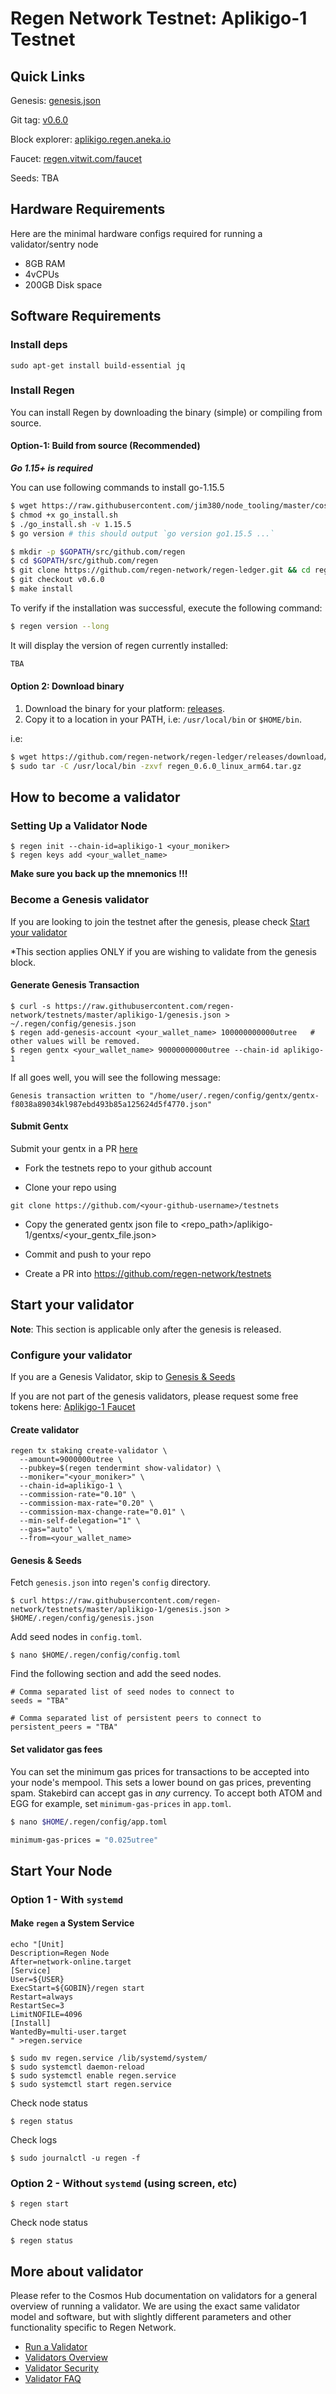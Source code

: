 # Regen Network Testnet: Aplikigo-1 Testnet

## Quick Links
Genesis: [genesis.json](https://raw.githubusercontent.com/regen-network/testnets/master/aplikigo-1/genesis.json)

Git tag: [v0.6.0](https://github.com/regen-network/regen-ledger/releases/tag/v0.6.0)

Block explorer: [aplikigo.regen.aneka.io](https://aplikigo.regen.aneka.io)

Faucet: [regen.vitwit.com/faucet](https://regen.vitwit.com/faucet)

Seeds: TBA

## Hardware Requirements
Here are the minimal hardware configs required for running a validator/sentry node
 - 8GB RAM
 - 4vCPUs
 - 200GB Disk space

## Software Requirements

### Install deps
```
sudo apt-get install build-essential jq
```

### Install Regen
You can install Regen by downloading the binary (simple) or compiling from source.

#### Option-1: Build from source (Recommended)

***Go 1.15+ is required***

You can use following commands to install go-1.15.5
```sh
$ wget https://raw.githubusercontent.com/jim380/node_tooling/master/cosmos/scripts/go_install.sh
$ chmod +x go_install.sh
$ ./go_install.sh -v 1.15.5
$ go version # this should output `go version go1.15.5 ...`
```

```sh
$ mkdir -p $GOPATH/src/github.com/regen
$ cd $GOPATH/src/github.com/regen
$ git clone https://github.com/regen-network/regen-ledger.git && cd regen-ledger
$ git checkout v0.6.0
$ make install
```

To verify if the installation was successful, execute the following command:
```sh
$ regen version --long
```

It will display the version of regen currently installed:
```sh
TBA
```

#### Option 2: Download binary

1. Download the binary for your platform: [releases](https://github.com/regen-network/regen-ledger/releases/tag/v0.6.0).
2. Copy it to a location in your PATH, i.e: `/usr/local/bin` or `$HOME/bin`.

i.e:
```sh
$ wget https://github.com/regen-network/regen-ledger/releases/download/v0.6.0/regen_0.6.0_linux_arm64.tar.gz
$ sudo tar -C /usr/local/bin -zxvf regen_0.6.0_linux_arm64.tar.gz
```

## How to become a validator

### Setting Up a Validator Node
```
$ regen init --chain-id=aplikigo-1 <your_moniker>
$ regen keys add <your_wallet_name>
```
**Make sure you back up the mnemonics !!!**

### Become a Genesis validator

If you are looking to join the testnet after the genesis, please check [Start your validator](#start-your-validator)

*This section applies ONLY if you are wishing to validate from the genesis block.

#### Generate Genesis Transaction 
```
$ curl -s https://raw.githubusercontent.com/regen-network/testnets/master/aplikigo-1/genesis.json > ~/.regen/config/genesis.json
$ regen add-genesis-account <your_wallet_name> 100000000000utree   # other values will be removed.
$ regen gentx <your_wallet_name> 90000000000utree --chain-id aplikigo-1
```
If all goes well, you will see the following message:
```
Genesis transaction written to "/home/user/.regen/config/gentx/gentx-f8038a89034kl987ebd493b85a125624d5f4770.json"
```
#### Submit Gentx
Submit your gentx in a PR [here](https://github.com/regen-network/testnets)

- Fork the testnets repo to your github account 

- Clone your repo using

```
git clone https://github.com/<your-github-username>/testnets
```

- Copy the generated gentx json file to <repo_path>/aplikigo-1/gentxs/<your_gentx_file.json>

- Commit and push to your repo
- Create a PR into https://github.com/regen-network/testnets


## Start your validator

**Note**: This section is applicable only after the genesis is released.

### Configure your validator

If you are a Genesis Validator, skip to [Genesis & Seeds](#genesis--seeds)

If you are not part of the genesis validators, please request some free tokens here: [Aplikigo-1 Faucet](https://regen.vitwit.com/faucet)

#### Create validator
```
regen tx staking create-validator \
  --amount=9000000utree \
  --pubkey=$(regen tendermint show-validator) \
  --moniker="<your_moniker>" \
  --chain-id=aplikigo-1 \
  --commission-rate="0.10" \
  --commission-max-rate="0.20" \
  --commission-max-change-rate="0.01" \
  --min-self-delegation="1" \
  --gas="auto" \
  --from=<your_wallet_name>
```

#### Genesis & Seeds
Fetch `genesis.json` into `regen`'s `config` directory.
```
$ curl https://raw.githubusercontent.com/regen-network/testnets/master/aplikigo-1/genesis.json > $HOME/.regen/config/genesis.json
```

Add seed nodes in `config.toml`.
```
$ nano $HOME/.regen/config/config.toml
```
Find the following section and add the seed nodes.
```
# Comma separated list of seed nodes to connect to
seeds = "TBA"
```
```
# Comma separated list of persistent peers to connect to
persistent_peers = "TBA"
```

#### Set validator gas fees

You can set the minimum gas prices for transactions to be accepted into your node's mempool. This sets a lower bound on gas prices, preventing spam. Stakebird can accept gas in *any* currency. To accept both ATOM and EGG for example, set `minimum-gas-prices` in `app.toml`.

```sh
$ nano $HOME/.regen/config/app.toml
```

```sh
minimum-gas-prices = "0.025utree"
```

## Start Your Node

### **Option 1** - With `systemd`

#### Make `regen` a System Service

```
echo "[Unit]
Description=Regen Node
After=network-online.target
[Service]
User=${USER}
ExecStart=${GOBIN}/regen start
Restart=always
RestartSec=3
LimitNOFILE=4096
[Install]
WantedBy=multi-user.target
" >regen.service
```

```
$ sudo mv regen.service /lib/systemd/system/
$ sudo systemctl daemon-reload
$ sudo systemctl enable regen.service
$ sudo systemctl start regen.service
```
Check node status
```
$ regen status
```
Check logs
```
$ sudo journalctl -u regen -f
```

### **Option 2** - Without `systemd` (using screen, etc)
```
$ regen start 
```
Check node status
```
$ regen status
```

## More about validator

Please refer to the Cosmos Hub documentation on validators for a general overview of running a validator. We are using the exact same validator model and software, but with slightly different parameters and other functionality specific to Regen Network.

* [Run a Validator](https://hub.cosmos.network/main/validators/validator-setup.html)
* [Validators Overview](https://hub.cosmos.network/main/validators/overview.html)
* [Validator Security](https://hub.cosmos.network/main/validators/security.html)
* [Validator FAQ](https://hub.cosmos.network/main/validators/validator-faq.html)
